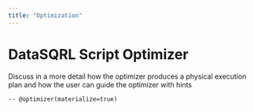 ```yaml
---
title: "Optimization"
---
```


# DataSQRL Script Optimizer

Discuss in a more detail how the optimizer produces a physical execution plan and how the user can guide the optimizer with hints

```sqrl
-- @optimizer(materialize=true)
```